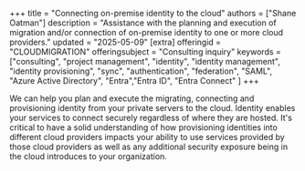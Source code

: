 +++
title = "Connecting on-premise identity to the cloud"
authors = ["Shane Oatman"]
description = "Assistance with the planning and execution of migration and/or connection of on-premise identity to one or more cloud providers."
updated = "2025-05-09"
[extra]
offeringid = "CLOUDMIGRATION"
offeringsubject = "Consulting inquiry"
keywords = ["consulting", "project management", "identity", "identity management", "identity provisioning", "sync", "authentication", "federation", "SAML", "Azure Active Directory", "Entra","Entra ID", "Entra Connect" ]
+++

We can help you plan and execute the migrating, connecting and provisioning identity from your private servers to the cloud.  Identity enables your services to connect securely regardless of where they are hosted.  It's critical to have a solid understanding of how provisioning identities into different cloud providers impacts your ability to use services provided by those cloud providers as well as any additional security exposure being in the cloud introduces to your organization.
